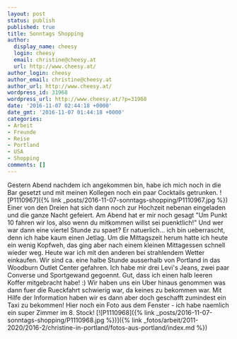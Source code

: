 ```yaml
---
layout: post
status: publish
published: true
title: Sonntags Shopping
author:
  display_name: cheesy
  login: cheesy
  email: christine@cheesy.at
  url: http://www.cheesy.at/
author_login: cheesy
author_email: christine@cheesy.at
author_url: http://www.cheesy.at/
wordpress_id: 31968
wordpress_url: http://www.cheesy.at/?p=31968
date: '2016-11-07 02:44:18 +0000'
date_gmt: '2016-11-07 01:44:18 +0000'
categories:
- Arbeit
- Freunde
- Reise
- Portland
- USA
- Shopping
comments: []
---
```

Gestern Abend nachdem ich angekommen bin, habe ich mich noch in die Bar gesetzt und mit meinen Kollegen noch ein paar Cocktails getrunken.
![P1110967]({% link _posts/2016-11-07-sonntags-shopping/P1110967.jpg %})
Einer von den Dreien hat sich dann noch zur Hochzeit nebenan eingeladen und die ganze Nacht gefeiert. Am Abend hat er mir noch gesagt "Um Punkt 10 fahren wir los, also wenn du mitkommen willst sei puenktlich!" Und wer war dann eine viertel Stunde zu spaet? Er natuerlich... ich bin ueberrascht, denn ich habe kaum einen Jetlag. Um die Mittagszeit herum hatte ich heute ein wenig Kopfweh, das ging aber nach einem kleinen Mittagessen schnell wieder weg.
Heute war ich mit den anderen bei strahlendem Wetter einkaufen. Wir sind ca. eine halbe Stunde ausserhalb von Portland in das Woodburn Outlet Center gefahren. Ich habe mir drei Levi's Jeans, zwei paar Converse und Sportgewand gegoennt. Gut, dass ich einen halb leeren Koffer mitgebracht habe! :)
Wir haben uns ein Uber hinaus genommen was dann fuer die Rueckfahrt schwierig war, da keines zu bekommen war. Mit Hilfe der Information haben wir es dann aber doch geschafft zumindest ein Taxi zu bekommen!
Hier noch ein Foto aus dem Fenster - ich habe naemlich ein super Zimmer im 8. Stock!
[![P1110968]({% link _posts/2016-11-07-sonntags-shopping/P1110968.jpg %})]({% link _fotos/arbeit/2011-2020/2016-2/christine-in-portland/fotos-aus-portland/index.md %})
